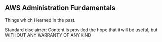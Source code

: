 AWS Administration Fundamentals
-------------------------------

Things which I learned in the past.

Standard disclaimer: Content is provided the hope that it will be useful, but WITHOUT ANY WARRANTY OF ANY KIND